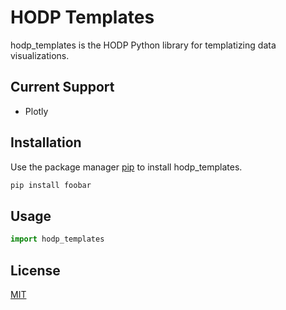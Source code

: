 # HODP Templates

hodp_templates is the HODP Python library for templatizing data visualizations.

## Current Support

* Plotly

## Installation

Use the package manager [pip](https://pip.pypa.io/en/stable/) to install hodp_templates.

```bash
pip install foobar
```

## Usage

```python
import hodp_templates
```

## License
[MIT](https://choosealicense.com/licenses/mit/)
